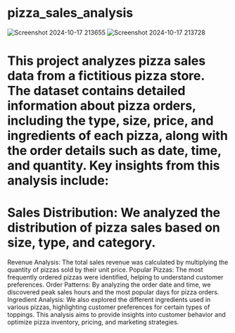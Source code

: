 # pizza_sales_analysis




![Screenshot 2024-10-17 213655](https://github.com/user-attachments/assets/ab793c74-6768-4628-a248-f5e8cc18617b)
![Screenshot 2024-10-17 213728](https://github.com/user-attachments/assets/ae42d839-bb79-4666-b992-06e4650f940b)
# This project analyzes pizza sales data from a fictitious pizza store. The dataset contains detailed information about pizza orders, including the type, size, price, and ingredients of each pizza, along with the order details such as date, time, and quantity. Key insights from this analysis include:

# Sales Distribution: We analyzed the distribution of pizza sales based on size, type, and category.
Revenue Analysis: The total sales revenue was calculated by multiplying the quantity of pizzas sold by their unit price.
Popular Pizzas: The most frequently ordered pizzas were identified, helping to understand customer preferences.
Order Patterns: By analyzing the order date and time, we discovered peak sales hours and the most popular days for pizza orders.
Ingredient Analysis: We also explored the different ingredients used in various pizzas, highlighting customer preferences for certain types of toppings.
This analysis aims to provide insights into customer behavior and optimize pizza inventory, pricing, and marketing strategies.
